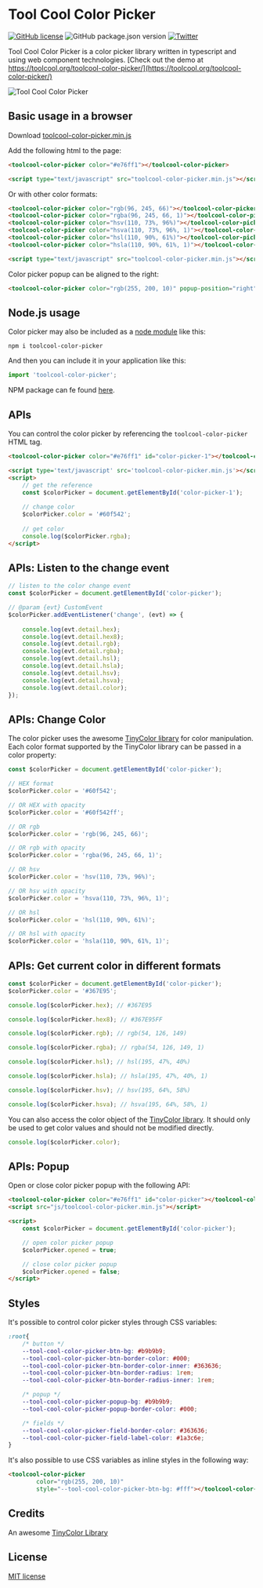 # Tool Cool Color Picker

[![GitHub license](https://img.shields.io/github/license/toolcool-org/toolcool-color-picker)](https://github.com/toolcool-org/toolcool-color-picker/blob/main/LICENSE) 
![GitHub package.json version](https://img.shields.io/github/package-json/v/toolcool-org/toolcool-color-picker) 
[![Twitter](https://img.shields.io/twitter/url?style=social&url=https%3A%2F%2Fgithub.com%2Ftoolcool-org%2Ftoolcool-color-picker)](https://twitter.com/intent/tweet?text=Wow:&url=https%3A%2F%2Fgithub.com%2Ftoolcool-org%2Ftoolcool-color-picker) 

Tool Cool Color Picker is a color picker library written in typescript and using web component technologies. [Check out the demo at https://toolcool.org/toolcool-color-picker/](https://toolcool.org/toolcool-color-picker/)

![Tool Cool Color Picker](https://github.com/toolcool-org/toolcool-color-picker/blob/main/examples/img/preview/preview-1.png?raw=true)

## Basic usage in a browser

Download [toolcool-color-picker.min.js](https://github.com/toolcool-org/toolcool-color-picker/blob/main/dist/toolcool-color-picker.min.js)

Add the following html to the page:
```html
<toolcool-color-picker color="#e76ff1"></toolcool-color-picker>

<script type="text/javascript" src="toolcool-color-picker.min.js"></script>
```

Or with other color formats:

```html
<toolcool-color-picker color="rgb(96, 245, 66)"></toolcool-color-picker>
<toolcool-color-picker color="rgba(96, 245, 66, 1)"></toolcool-color-picker>
<toolcool-color-picker color="hsv(110, 73%, 96%)"></toolcool-color-picker>
<toolcool-color-picker color="hsva(110, 73%, 96%, 1)"></toolcool-color-picker>
<toolcool-color-picker color="hsl(110, 90%, 61%)"></toolcool-color-picker>
<toolcool-color-picker color="hsla(110, 90%, 61%, 1)"></toolcool-color-picker>

<script type="text/javascript" src="toolcool-color-picker.min.js"></script>
```

Color picker popup can be aligned to the right:

```html
<toolcool-color-picker color="rgb(255, 200, 10)" popup-position="right"></toolcool-color-picker>
```

## Node.js usage

Color picker may also be included as a [node module](https://www.npmjs.com/package/toolcool-color-picker) like this:

`npm i toolcool-color-picker`

And then you can include it in your application like this:

```js
import 'toolcool-color-picker';
```

NPM package can fe found [here](https://www.npmjs.com/package/toolcool-color-picker).

## APIs
You can control the color picker by referencing the `toolcool-color-picker` HTML tag.

```html
<toolcool-color-picker color="#e76ff1" id="color-picker-1"></toolcool-color-picker>

<script type='text/javascript' src='toolcool-color-picker.min.js'></script>
<script>
    // get the reference
    const $colorPicker = document.getElementById('color-picker-1');
    
    // change color
    $colorPicker.color = '#60f542';
    
    // get color
    console.log($colorPicker.rgba);
</script>
```

## APIs: Listen to the change event

```js
// listen to the color change event
const $colorPicker = document.getElementById('color-picker');

// @param {evt} CustomEvent
$colorPicker.addEventListener('change', (evt) => {
    
    console.log(evt.detail.hex);
    console.log(evt.detail.hex8);
    console.log(evt.detail.rgb);
    console.log(evt.detail.rgba);
    console.log(evt.detail.hsl);
    console.log(evt.detail.hsla);
    console.log(evt.detail.hsv);
    console.log(evt.detail.hsva);
    console.log(evt.detail.color);
});
```

## APIs: Change Color
The color picker uses the awesome [TinyColor library](https://github.com/scttcper/tinycolor) for color manipulation. Each color format supported by the TinyColor library can be passed in a color property:

```js
const $colorPicker = document.getElementById('color-picker');

// HEX format
$colorPicker.color = '#60f542';

// OR HEX with opacity
$colorPicker.color = '#60f542ff';

// OR rgb
$colorPicker.color = 'rgb(96, 245, 66)';

// OR rgb with opacity
$colorPicker.color = 'rgba(96, 245, 66, 1)';

// OR hsv
$colorPicker.color = 'hsv(110, 73%, 96%)';

// OR hsv with opacity
$colorPicker.color = 'hsva(110, 73%, 96%, 1)';

// OR hsl
$colorPicker.color = 'hsl(110, 90%, 61%)';

// OR hsl with opacity
$colorPicker.color = 'hsla(110, 90%, 61%, 1)';
```

## APIs: Get current color in different formats

```js
const $colorPicker = document.getElementById('color-picker');
$colorPicker.color = '#367E95';

console.log($colorPicker.hex); // #367E95

console.log($colorPicker.hex8); // #367E95FF

console.log($colorPicker.rgb); // rgb(54, 126, 149)

console.log($colorPicker.rgba); // rgba(54, 126, 149, 1)

console.log($colorPicker.hsl); // hsl(195, 47%, 40%)

console.log($colorPicker.hsla); // hsla(195, 47%, 40%, 1)

console.log($colorPicker.hsv); // hsv(195, 64%, 58%)

console.log($colorPicker.hsva); // hsva(195, 64%, 58%, 1)
```

You can also access the color object of the [TinyColor library](https://github.com/scttcper/tinycolor). It should only be used to get color values and should not be modified directly.

```js
console.log($colorPicker.color); 
```

## APIs: Popup

Open or close color picker popup with the following API:

```html
<toolcool-color-picker color="#e76ff1" id="color-picker"></toolcool-color-picker>
<script src="js/toolcool-color-picker.min.js"></script>

<script>
    const $colorPicker = document.getElementById('color-picker');

    // open color picker popup
    $colorPicker.opened = true;

    // close color picker popup
    $colorPicker.opened = false;
</script>
```

## Styles
It's possible to control color picker styles through CSS variables:

```css
:root{
    /* button */
    --tool-cool-color-picker-btn-bg: #b9b9b9;
    --tool-cool-color-picker-btn-border-color: #000;
    --tool-cool-color-picker-btn-border-color-inner: #363636;
    --tool-cool-color-picker-btn-border-radius: 1rem;
    --tool-cool-color-picker-btn-border-radius-inner: 1rem;

    /* popup */
    --tool-cool-color-picker-popup-bg: #b9b9b9;
    --tool-cool-color-picker-popup-border-color: #000;

    /* fields */
    --tool-cool-color-picker-field-border-color: #363636;
    --tool-cool-color-picker-field-label-color: #1a3c6e;
}
```

It's also possible to use CSS variables as inline styles in the following way:

```html
<toolcool-color-picker 
        color="rgb(255, 200, 10)" 
        style="--tool-cool-color-picker-btn-bg: #fff"></toolcool-color-picker>
```

## Credits
An awesome [TinyColor Library](https://github.com/scttcper/tinycolor)

## License

[MIT license](https://github.com/toolcool-org/toolcool-color-picker/blob/main/LICENSE)